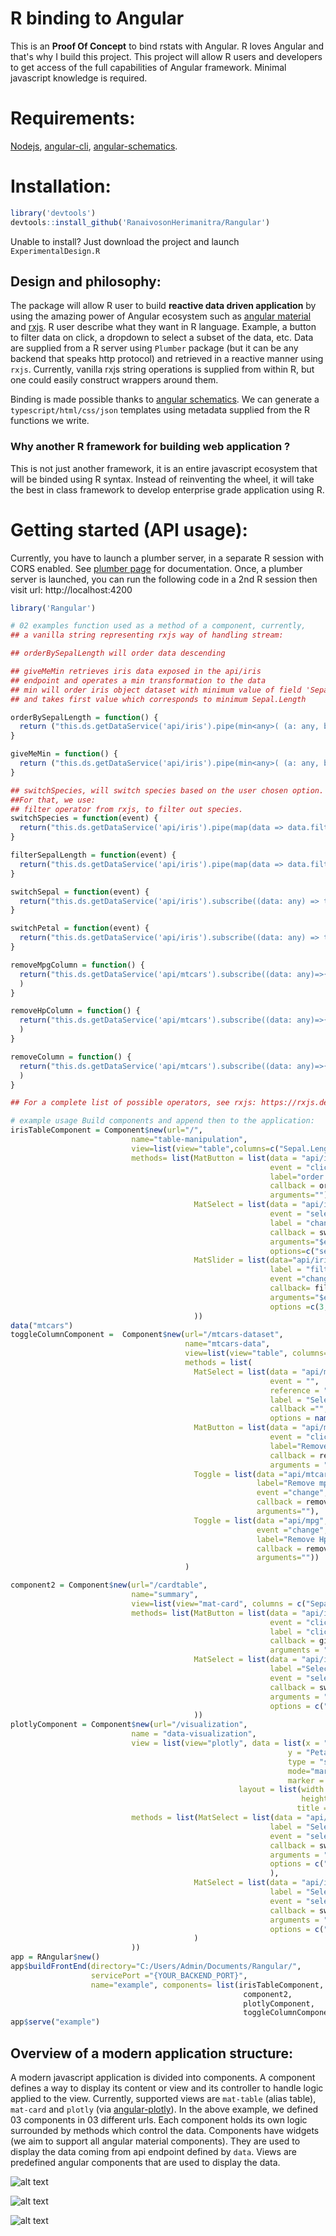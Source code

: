 # R binding to Angular
This is an **Proof Of Concept** to bind rstats with Angular. R loves Angular and that's why I build this project.
This project will allow R users and developers to get access of the full capabilities of Angular framework. Minimal javascript knowledge is required.

# Requirements:

[Nodejs](https://nodejs.org/en/download/), [angular-cli](https://angular.io/cli), [angular-schematics](https://blog.angular.io/schematics-an-introduction-dc1dfbc2a2b2).

# Installation:

```r
library('devtools')
devtools::install_github('RanaivosonHerimanitra/Rangular')
```
Unable to install? Just download the project and launch `ExperimentalDesign.R`

## Design and philosophy:

The package will allow R user to build **reactive data driven application** by using the amazing power of Angular ecosystem such as [angular material](https://material.angular.io/components/categories) and [rxjs](https://rxjs-dev.firebaseapp.com/). 
R user describe what they want in R language. Example, a button to filter data on click, a dropdown to select a subset of the data, etc. Data are supplied from a R server using `Plumber` package (but it can be any backend that speaks http protocol) and retrieved in a reactive manner using `rxjs`. Currently, vanilla rxjs string operations is supplied from within R, but one could easily construct wrappers around them.

Binding is made possible thanks to [angular schematics](https://angular.io/guide/schematics).  We can generate a `typescript/html/css/json` templates using metadata supplied from the R functions we write.

### Why another R framework for building web application ?

This is not just another framework, it is an entire javascript ecosystem that will be binded using R syntax. Instead of reinventing the wheel, it will take the best in class framework to develop enterprise grade application using R. 

# Getting started (API usage):

Currently, you have to launch a plumber server, in a separate R session with CORS enabled. See [plumber page](https://www.rplumber.io/) for documentation. Once, a plumber server is launched, you can run the following code in a 2nd R session then visit url: http://localhost:4200

```r
library('Rangular')

# 02 examples function used as a method of a component, currently, 
## a vanilla string representing rxjs way of handling stream:

## orderBySepalLength will order data descending 

## giveMeMin retrieves iris data exposed in the api/iris
## endpoint and operates a min transformation to the data
## min will order iris object dataset with minimum value of field 'Sepal.Length'.
## and takes first value which corresponds to minimum Sepal.Length

orderBySepalLength = function() {
  return ("this.ds.getDataService('api/iris').pipe(min<any>( (a: any, b: any) => a['Sepal.Length'] < b['Sepal.Length'] ? -1 : 1)).subscribe((data: any) => this.data = data)")
}

giveMeMin = function() {
  return ("this.ds.getDataService('api/iris').pipe(min<any>( (a: any, b: any) => a['Sepal.Length'] < b['Sepal.Length'] ? -1 : 1), take(1)).subscribe((data: any) => this.data = data)")
}

## switchSpecies, will switch species based on the user chosen option. 
##For that, we use:
## filter operator from rxjs, to filter out species.
switchSpecies = function(event) {
  return("this.ds.getDataService('api/iris').pipe(map(data => data.filter(x => x['Species'] === event.value))).subscribe((data: any) => this.data = data)")
}

filterSepalLength = function(event) {
  return("this.ds.getDataService('api/iris').pipe(map(data => data.filter(x => x['Sepal.Length'] >= event.value))).subscribe((data: any) => this.data = data)")
}

switchSepal = function(event) {
  return("this.ds.getDataService('api/iris').subscribe((data: any) => this.graph.data[0].x = data.map(x=> x[event.value] ))")
}

switchPetal = function(event) {
  return("this.ds.getDataService('api/iris').subscribe((data: any) => this.graph.data[0].y = data.map(x=> x[event.value] ))")
}

removeMpgColumn = function() {
  return("this.ds.getDataService('api/mtcars').subscribe((data: any)=>{ this.data = data.map(obj => Object.entries(obj).filter(keyValue => keyValue[0] !== 'mpg')) % this.data = this.data.map(obj => Object.fromEntries(obj)  )%})"
  )
}

removeHpColumn = function() {
  return("this.ds.getDataService('api/mtcars').subscribe((data: any)=>{ this.data = data.map(obj => Object.entries(obj).filter(keyValue => keyValue[0] !== 'hp')) % this.data = this.data.map(obj => Object.fromEntries(obj)  )%})"
  )
}

removeColumn = function() {
  return("this.ds.getDataService('api/mtcars').subscribe((data: any)=>{ this.data = data.map(obj => Object.entries(obj).filter(keyValue => keyValue[0] !== this.columnToBeRemoved)) % this.data = this.data.map(obj => Object.fromEntries(obj)  )%})"
  )
}

## For a complete list of possible operators, see rxjs: https://rxjs.dev/api/operators

# example usage Build components and append then to the application:
irisTableComponent = Component$new(url="/",
                           name="table-manipulation",
                           view=list(view="table",columns=c("Sepal.Length","Petal.Length","Species")),
                           methods= list(MatButton = list(data = "api/iris",
                                                          event = "click",
                                                          label="order by sepal length",
                                                          callback = orderBySepalLength,
                                                          arguments=""),
                                         MatSelect = list(data = "api/iris",
                                                          event = "selectionChange",
                                                          label = "change specy",
                                                          callback = switchSpecies,
                                                          arguments="$event",
                                                          options=c("setosa","versicolor","virginica")),
                                         MatSlider = list(data="api/iris",
                                                          label = "filter by sepal length",
                                                          event ="change",
                                                          callback= filterSepalLength,
                                                          arguments="$event",
                                                          options =c(3,10,0.5))
                                         ))
data("mtcars")
toggleColumnComponent =  Component$new(url="/mtcars-dataset",
                                       name="mtcars-data",
                                       view=list(view="table", columns=names(mtcars)),
                                       methods = list(
                                         MatSelect = list(data = "api/mtcars",
                                                          event = "",
                                                          reference = "columnToBeRemoved:string",
                                                          label = "Select a column to remove",
                                                          callback ="",
                                                          options = names(mtcars)),
                                         MatButton = list(data = "api/mtcars",
                                                          event = "click",
                                                          label="Remove selected column",
                                                          callback = removeColumn,
                                                          arguments = ""),
                                         Toggle = list(data ="api/mtcars",
                                                       label="Remove mpg column",
                                                       event ="change",
                                                       callback = removeMpgColumn,
                                                       arguments=""),
                                         Toggle = list(data ="api/mpg",
                                                       event ="change",
                                                       label="Remove Hp column",
                                                       callback = removeHpColumn,
                                                       arguments=""))
                                       )

component2 = Component$new(url="/cardtable",
                           name="summary",
                           view=list(view="mat-card", columns = c("Sepal.Length","Petal.Length","Species")),
                           methods= list(MatButton = list(data = "api/iris",
                                                          event = "click",
                                                          label = "click me for minimum",
                                                          callback = giveMeMin,
                                                          arguments = ""),
                                         MatSelect = list(data = "api/iris",
                                                          label ="Select a specy",
                                                          event = "selectionChange",
                                                          callback = switchSpecies,
                                                          arguments = "$event",
                                                          options = c("setosa","versicolor","virginica"))
                                         ))
plotlyComponent = Component$new(url="/visualization",
                           name = "data-visualization",
                           view = list(view="plotly", data = list(x = "Sepal.Length",
                                                              y = "Petal.Width",
                                                              type = "scatter",
                                                              mode="markers",
                                                              marker = "+"),
                                                   layout = list(width = 640,
                                                                 height = 640,
                                                                title = 'Scatter plot with mode markers')),
                           methods = list(MatSelect = list(data = "api/iris",
                                                          label = "Select xaxis",
                                                          event = "selectionChange",
                                                          callback = switchSepal,
                                                          arguments = "$event",
                                                          options = c("Sepal.Length","Sepal.Width")
                                                          ),
                                         MatSelect = list(data = "api/iris",
                                                          label = "Select yaxis",
                                                          event = "selectionChange",
                                                          callback = switchPetal,
                                                          arguments = "$event",
                                                          options = c("Petal.Length","Petal.Width")
                                         )
                           ))
app = RAngular$new()
app$buildFrontEnd(directory="C:/Users/Admin/Documents/Rangular/",
                  servicePort ="{YOUR_BACKEND_PORT}",
                  name="example", components= list(irisTableComponent,
                                                    component2,
                                                    plotlyComponent,
                                                    toggleColumnComponent))
app$serve("example")
```

## Overview of a modern application structure:

A modern javascript application is divided into components. A component defines a way to display its content or view and its controller to handle logic applied to the view. Currently, supported views are `mat-table` (alias table), `mat-card` and `plotly` (via [angular-plotly](https://github.com/plotly/angular-plotly.js)). In the above example, we defined 03 components in 03 different urls. Each component holds its own logic surrounded by methods which control the data. Components have widgets (we aim to support all angular material components). They are used to display the data coming from api endpoint defined by `data`.
Views are predefined angular components that are used to display the data.

![alt text](EarlyPreview.PNG "preview")

![alt text](EarlyPreview2.PNG "preview")

![alt text](EarlyPreview3.PNG "preview")
